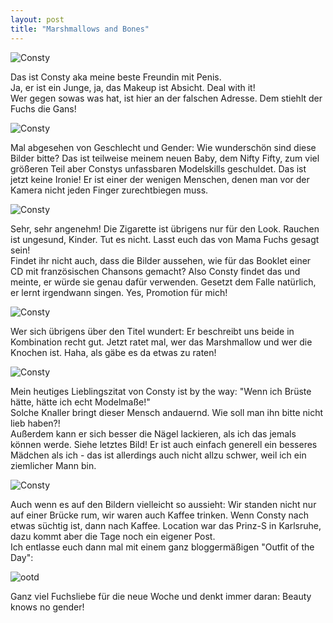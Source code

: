 ```yaml
---
layout: post
title: "Marshmallows and Bones"
---
```



![Consty](http://farm8.staticflickr.com/7393/11782717505_c84a73e3d3_c.jpg "Closeup")  

Das ist Consty aka meine beste Freundin mit Penis.  
Ja, er ist ein Junge, ja, das Makeup ist Absicht.
Deal with it!  
Wer gegen sowas was hat, ist hier an der falschen Adresse. Dem stiehlt der Fuchs die Gans!  

![Consty](http://farm8.staticflickr.com/7441/11783477616_e93c363337_c.jpg "Glasses")  

Mal abgesehen von Geschlecht und Gender: Wie wunderschön sind diese Bilder bitte? Das ist teilweise meinem neuen Baby, dem Nifty Fifty, zum viel größeren Teil aber Constys unfassbaren Modelskills geschuldet. Das ist jetzt keine Ironie! Er ist einer der wenigen Menschen, denen man vor der Kamera nicht jeden Finger zurechtbiegen muss.

![Consty](http://farm6.staticflickr.com/5503/11783483386_4d6ab19124_c.jpg "Dark Paradise")  

Sehr, sehr angenehm! Die Zigarette ist übrigens nur für den Look. Rauchen ist ungesund, Kinder. Tut es nicht. Lasst euch das von Mama Fuchs gesagt sein!  
Findet ihr nicht auch, dass die Bilder aussehen, wie für das Booklet einer CD mit französischen Chansons gemacht? Also Consty findet das und meinte, er würde sie genau dafür verwenden. Gesetzt dem Falle natürlich, er lernt irgendwann singen. Yes, Promotion für mich!  

![Consty](http://farm8.staticflickr.com/7421/11783487116_456ea33cd9_c.jpg "Enchanted Bridge")  

Wer sich übrigens über den Titel wundert: Er beschreibt uns beide in Kombination recht gut. Jetzt ratet mal, wer das Marshmallow und wer die Knochen ist. Haha, als gäbe es da etwas zu raten!  

![Consty](http://farm4.staticflickr.com/3800/11783485066_f2702f14cd_c.jpg "Verächtlich")  

Mein heutiges Lieblingszitat von Consty ist by the way: "Wenn ich Brüste hätte, hätte ich echt Modelmaße!"  
Solche Knaller bringt dieser Mensch andauernd. Wie soll man ihn bitte nicht lieb haben?!  
Außerdem kann er sich besser die Nägel lackieren, als ich das jemals können werde. Siehe letztes Bild! Er ist auch einfach generell ein besseres Mädchen als ich - das ist allerdings auch nicht allzu schwer, weil ich ein ziemlicher Mann bin.  

![Consty](http://farm4.staticflickr.com/3682/11782967293_a2e5bcfa53_c.jpg "Beauty")  

Auch wenn es auf den Bildern vielleicht so aussieht: Wir standen nicht nur auf einer Brücke rum, wir waren auch Kaffee trinken. Wenn Consty nach etwas süchtig ist, dann nach Kaffee. Location war das Prinz-S in Karlsruhe, dazu kommt aber die Tage noch ein eigener Post.  
Ich entlasse euch dann mal mit einem ganz bloggermäßigen "Outfit of the Day":  

![ootd](http://farm8.staticflickr.com/7319/11783977274_06f97d1594_c.jpg "#ootd")  

Ganz viel Fuchsliebe für die neue Woche und denkt immer daran: Beauty knows no gender!